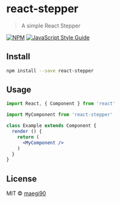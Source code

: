 # react-stepper

> A simple React Stepper

[![NPM](https://img.shields.io/npm/v/react-stepper.svg)](https://www.npmjs.com/package/react-stepper) [![JavaScript Style Guide](https://img.shields.io/badge/code_style-standard-brightgreen.svg)](https://standardjs.com)

## Install

```bash
npm install --save react-stepper
```

## Usage

```jsx
import React, { Component } from 'react'

import MyComponent from 'react-stepper'

class Example extends Component {
  render () {
    return (
      <MyComponent />
    )
  }
}
```

## License

MIT © [maegi90](https://github.com/maegi90)
